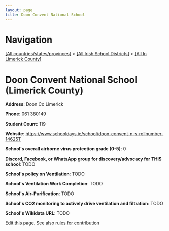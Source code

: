 ```yaml
---
layout: page
title: Doon Convent National School
---
```

# Navigation

[[All countries/states/provinces]](../../..) > [[All Irish School Districts]](../..) > [[All In Limerick County]](..)

# Doon Convent National School (Limerick County)

**Address**: Doon Co Limerick

**Phone**: 061 380149

**Student Count**: 119

**Website**: <https://www.schooldays.ie/school/doon-convent-n-s-rollnumber-14625T>

**School's overall airborne virus protection grade (0-5)**: 0

**Discord, Facebook, or WhatsApp group for discovery/advocacy for THIS school**: TODO

**School's policy on Ventilation**: TODO

**School's Ventilation Work Completion**: TODO

**School's Air-Purification**: TODO

**School's CO2 monitoring to actively drive ventilation and filtration**: TODO

**School's Wikidata URL**: TODO


[Edit this page](https://github.com/ventilate-schools/Ireland/edit/main/./Limerick_County/Doon_Convent_National_School.md). See also [rules for contribution](../../../contribution-rules/)